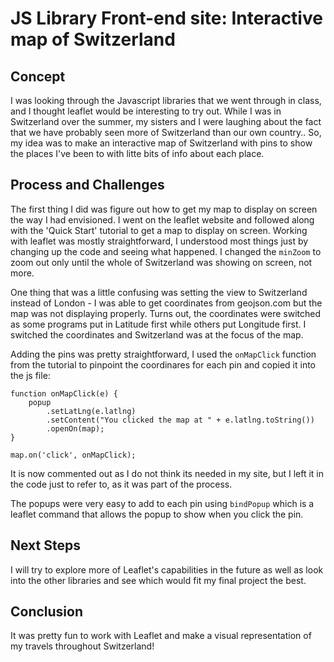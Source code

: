 # JS Library Front-end site: Interactive map of Switzerland 

## Concept
I was looking through the Javascript libraries that we went through in class, and I thought leaflet would be interesting to try out. 
While I was in Switzerland over the summer, my sisters and I were laughing about the fact that we have probably seen more of Switzerland than our own country..
So, my idea was to make an interactive map of Switzerland with pins to show the places I've been to with litte bits of info about each place. 

## Process and Challenges
The first thing I did was figure out how to get my map to display on screen the way I had envisioned. 
I went on the leaflet website and followed along with the 'Quick Start' tutorial to get a map to display on screen.
Working with leaflet was mostly straightforward, I understood most things just by changing up the code and seeing what happened. 
I changed the ```minZoom``` to zoom out only until the whole of Switzerland was showing on screen, not more.

One thing that was a little confusing was setting the view to Switzerland instead of London - I was able to get coordinates from geojson.com but the map was not displaying properly.
Turns out, the coordinates were switched as some programs put in Latitude first while others put Longitude first. I switched the coordinates and Switzerland was at the focus of the map.

Adding the pins was pretty straightforward, I used the ```onMapClick``` function from the tutorial to pinpoint the coordinares for each pin and copied it into the js file:
```
function onMapClick(e) {
    popup
        .setLatLng(e.latlng)
        .setContent("You clicked the map at " + e.latlng.toString())
        .openOn(map);
}

map.on('click', onMapClick);
```
It is now commented out as I do not think its needed in my site, but I left it in the code just to refer to, as it was part of the process.

The popups were very easy to add to each pin using ```bindPopup``` which is a leaflet command that allows the popup to show when you click the pin.


## Next Steps
I will try to explore more of Leaflet's capabilities in the future as well as look into the other libraries and see which would fit my final project the best.

## Conclusion
It was pretty fun to work with Leaflet and make a visual representation of my travels throughout Switzerland!
